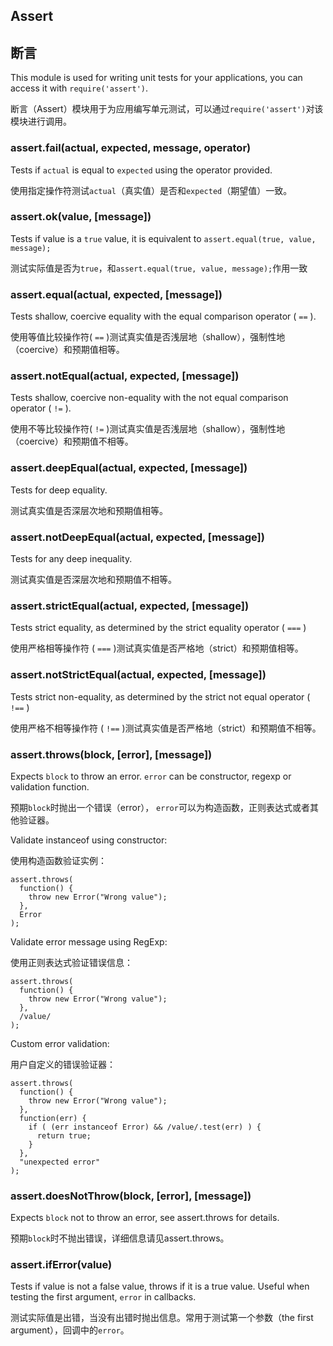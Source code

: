 ## Assert
## 断言

This module is used for writing unit tests for your applications, you can
access it with `require('assert')`.

断言（Assert）模块用于为应用编写单元测试，可以通过`require('assert')`对该模块进行调用。

### assert.fail(actual, expected, message, operator)

Tests if `actual` is equal to `expected` using the operator provided.

使用指定操作符测试`actual`（真实值）是否和`expected`（期望值）一致。

### assert.ok(value, [message])

Tests if value is a `true` value, it is equivalent to `assert.equal(true, value, message);`

测试实际值是否为`true`，和`assert.equal(true, value, message);`作用一致

### assert.equal(actual, expected, [message])

Tests shallow, coercive equality with the equal comparison operator ( `==` ).

使用等值比较操作符( `==` )测试真实值是否浅层地（shallow），强制性地（coercive）和预期值相等。

### assert.notEqual(actual, expected, [message])

Tests shallow, coercive non-equality with the not equal comparison operator ( `!=` ).

使用不等比较操作符( `!=` )测试真实值是否浅层地（shallow），强制性地（coercive）和预期值不相等。

### assert.deepEqual(actual, expected, [message])

Tests for deep equality.

测试真实值是否深层次地和预期值相等。

### assert.notDeepEqual(actual, expected, [message])

Tests for any deep inequality.

测试真实值是否深层次地和预期值不相等。

### assert.strictEqual(actual, expected, [message])

Tests strict equality, as determined by the strict equality operator ( `===` )

使用严格相等操作符 ( `===` )测试真实值是否严格地（strict）和预期值相等。

### assert.notStrictEqual(actual, expected, [message])

Tests strict non-equality, as determined by the strict not equal operator ( `!==` )

使用严格不相等操作符 ( `!==` )测试真实值是否严格地（strict）和预期值不相等。

### assert.throws(block, [error], [message])

Expects `block` to throw an error. `error` can be constructor, regexp or 
validation function.

预期`block`时抛出一个错误（error）， `error`可以为构造函数，正则表达式或者其他验证器。

Validate instanceof using constructor:

使用构造函数验证实例：

    assert.throws(
      function() {
        throw new Error("Wrong value");
      },
      Error
    );

Validate error message using RegExp:

使用正则表达式验证错误信息：

    assert.throws(
      function() {
        throw new Error("Wrong value");
      },
      /value/
    );

Custom error validation:

用户自定义的错误验证器：

    assert.throws(
      function() {
        throw new Error("Wrong value");
      },
      function(err) {
        if ( (err instanceof Error) && /value/.test(err) ) {
          return true;
        }
      },
      "unexpected error"
    );

### assert.doesNotThrow(block, [error], [message])

Expects `block` not to throw an error, see assert.throws for details.

预期`block`时不抛出错误，详细信息请见assert.throws。

### assert.ifError(value)

Tests if value is not a false value, throws if it is a true value. Useful when
testing the first argument, `error` in callbacks.

测试实际值是出错，当没有出错时抛出信息。常用于测试第一个参数（the first argument），回调中的`error`。